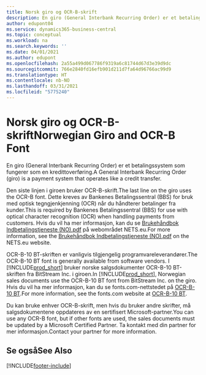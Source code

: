 ```yaml
---
title: Norsk giro og OCR-B-skrift
description: En giro (General Interbank Recurring Order) er et betalingssystem som fungerer som en kredittoverføring.
author: edupont04
ms.service: dynamics365-business-central
ms.topic: conceptual
ms.workload: na
ms.search.keywords: ''
ms.date: 04/01/2021
ms.author: edupont
ms.openlocfilehash: 2a55a499d067786f9319a6c81744d67d3e39d9dc
ms.sourcegitcommit: 766e2840fd16efb901d211d7fa64d96766ac99d9
ms.translationtype: HT
ms.contentlocale: nb-NO
ms.lasthandoff: 03/31/2021
ms.locfileid: "5775240"
---
```

# <a name="norwegian-giro-and-ocr-b-font"></a><span data-ttu-id="1fabb-103">Norsk giro og OCR-B-skrift</span><span class="sxs-lookup"><span data-stu-id="1fabb-103">Norwegian Giro and OCR-B Font</span></span>
<span data-ttu-id="1fabb-104">En giro (General Interbank Recurring Order) er et betalingssystem som fungerer som en kredittoverføring.</span><span class="sxs-lookup"><span data-stu-id="1fabb-104">A General Interbank Recurring Order (giro) is a payment system that operates like a credit transfer.</span></span>  

<span data-ttu-id="1fabb-105">Den siste linjen i giroen bruker OCR-B-skrift.</span><span class="sxs-lookup"><span data-stu-id="1fabb-105">The last line on the giro uses the OCR-B font.</span></span> <span data-ttu-id="1fabb-106">Dette kreves av Bankenes Betalingssentral (BBS) for bruk med optisk tegngjenkjenning (OCR) når du håndterer betalinger fra kunder.</span><span class="sxs-lookup"><span data-stu-id="1fabb-106">This is required by Bankenes Betalingssentral (BBS) for use with optical character recognition (OCR) when handling payments from customers.</span></span> <span data-ttu-id="1fabb-107">Hvis du vil ha mer informasjon, kan du se [Brukehåndbok Indbetalingstjeneste (NO).pdf](https://www.nets.eu/no-nb/SiteCollectionDocuments/Egiro/Brukehåndbok%20Innbetalingstjenestene%20(NO).pdf) på webområdet NETS.eu.</span><span class="sxs-lookup"><span data-stu-id="1fabb-107">For more information, see the [Brukehåndbok Indbetalingstjeneste (NO).pdf](https://www.nets.eu/no-nb/SiteCollectionDocuments/Egiro/Brukehåndbok%20Innbetalingstjenestene%20(NO).pdf) on the NETS.eu website.</span></span>  

<span data-ttu-id="1fabb-108">OCR-B-10 BT-skriften er vanligvis tilgjengelig programvareleverandører.</span><span class="sxs-lookup"><span data-stu-id="1fabb-108">The OCR-B-10 BT font is generally available from software vendors.</span></span> <span data-ttu-id="1fabb-109">I [!INCLUDE[prod_short](../../includes/prod_short.md)] bruker norske salgsdokumenter OCR-B-10 BT-skriften fra BitStream Inc. i giroen.</span><span class="sxs-lookup"><span data-stu-id="1fabb-109">In [!INCLUDE[prod_short](../../includes/prod_short.md)], Norwegian sales documents use the OCR-B-10 BT font from BitStream Inc. on the giro.</span></span> <span data-ttu-id="1fabb-110">Hvis du vil ha mer informasjon, kan du se fonts.com-nettstedet på [OCR-B-10 BT](https://www.fonts.com/font/bitstream/ocr-b-bt/10).</span><span class="sxs-lookup"><span data-stu-id="1fabb-110">For more information, see the fonts.com website at [OCR-B-10 BT](https://www.fonts.com/font/bitstream/ocr-b-bt/10).</span></span>  

<span data-ttu-id="1fabb-111">Du kan bruke enhver OCR-B-skrift, men hvis du bruker andre skrifter, må salgsdokumentene oppdateres av en sertifisert Microsoft-partner.</span><span class="sxs-lookup"><span data-stu-id="1fabb-111">You can use any OCR-B font, but if other fonts are used, the sales documents must be updated by a Microsoft Certified Partner.</span></span> <span data-ttu-id="1fabb-112">Ta kontakt med din partner for mer informasjon.</span><span class="sxs-lookup"><span data-stu-id="1fabb-112">Contact your partner for more information.</span></span>  

## <a name="see-also"></a><span data-ttu-id="1fabb-113">Se også</span><span class="sxs-lookup"><span data-stu-id="1fabb-113">See Also</span></span>


[!INCLUDE[footer-include](../../includes/footer-banner.md)]